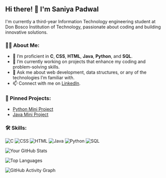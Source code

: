 ## Hi there! 👋 I'm Saniya Padwal
I'm currently a third-year Information Technology engineering student at Don Bosco Institution of Technology, passionate about coding and building innovative solutions. 

### 👩‍💻 About Me:
- 🌱 I’m proficient in **C**, **CSS**, **HTML**, **Java**, **Python**, and **SQL**.
- 🔭 I’m currently working on projects that enhance my coding and problem-solving skills.
- 💬 Ask me about web development, data structures, or any of the technologies I’m familiar with.
- 📫 Connect with me on [LinkedIn](https://www.linkedin.com/in/saniya-padwal-1684a32a8/).

### 🔧 Pinned Projects:
- [Python Mini Project](https://github.com/NiranjanKumarYadav36/Python_Mini_-Project-.git)
- [Java Mini Project](https://github.com/Dushyantbhagwat/Java_miniproject.git)

### 🛠️ Skills:
![C](https://img.shields.io/badge/C-00599C?style=for-the-badge&logo=c&logoColor=white)
![CSS](https://img.shields.io/badge/CSS-1572B6?style=for-the-badge&logo=css3&logoColor=white)
![HTML](https://img.shields.io/badge/HTML-E34F26?style=for-the-badge&logo=html5&logoColor=white)
![Java](https://img.shields.io/badge/Java-ED8B00?style=for-the-badge&logo=java&logoColor=white)
![Python](https://img.shields.io/badge/Python-3776AB?style=for-the-badge&logo=python&logoColor=white)
![SQL](https://img.shields.io/badge/SQL-4479A1?style=for-the-badge&logo=MySQL&logoColor=white)

![Your GitHub Stats](https://github-readme-stats.vercel.app/api?username=saniyapadwal&show_icons=true&theme=radical)

![Top Languages](https://github-readme-stats.vercel.app/api/top-langs/?username=saniyapadwal&layout=compact)

![GitHub Activity Graph](https://github-readme-activity-graph.cyclic.app/graph?username=saniyapadwal&theme=react-dark)




